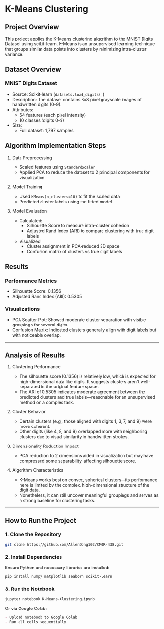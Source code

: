 # K-Means Clustering

## Project Overview
This project applies the K-Means clustering algorithm to the MNIST Digits Dataset using scikit-learn. K-Means is an unsupervised learning technique that groups similar data points into clusters by minimizing intra-cluster variance.

## Dataset Overview
### MNIST Digits Dataset
- Source: Scikit-learn (`datasets.load_digits()`)
- Description: The dataset contains 8x8 pixel grayscale images of handwritten digits (0-9).
- Attributes:
  - 64 features (each pixel intensity)
  - 10 classes (digits 0–9)
- Size:
  - Full dataset: 1,797 samples

## Algorithm Implementation Steps
1. Data Preprocessing
   - Scaled features using `StandardScaler`
   - Applied PCA to reduce the dataset to 2 principal components for visualization

2. Model Training
   - Used `KMeans(n_clusters=10)` to fit the scaled data
   - Predicted cluster labels using the fitted model

3. Model Evaluation
   - Calculated:
     - Silhouette Score to measure intra-cluster cohesion
     - Adjusted Rand Index (ARI) to compare clustering with true digit labels
   - Visualized:
     - Cluster assignment in PCA-reduced 2D space
     - Confusion matrix of clusters vs true digit labels

## Results
### Performance Metrics
- Silhouette Score: 0.1356
- Adjusted Rand Index (ARI): 0.5305

### Visualizations
- PCA Scatter Plot: Showed moderate cluster separation with visible groupings for several digits.
- Confusion Matrix: Indicated clusters generally align with digit labels but with noticeable overlap.

---

## Analysis of Results

1. Clustering Performance
   - The silhouette score (0.1356) is relatively low, which is expected for high-dimensional data like digits. It suggests clusters aren't well-separated in the original feature space.
   - The ARI of 0.5305 indicates moderate agreement between the predicted clusters and true labels—reasonable for an unsupervised method on a complex task.

2. Cluster Behavior
   - Certain clusters (e.g., those aligned with digits 1, 3, 7, and 9) were more coherent.
   - Other digits (like 4, 8, and 9) overlapped more with neighboring clusters due to visual similarity in handwritten strokes.

3. Dimensionality Reduction Impact
   - PCA reduction to 2 dimensions aided in visualization but may have compressed some separability, affecting silhouette score.

4. Algorithm Characteristics
   - K-Means works best on convex, spherical clusters—its performance here is limited by the complex, high-dimensional structure of the digit data.
   - Nonetheless, it can still uncover meaningful groupings and serves as a strong baseline for clustering tasks.

---

## How to Run the Project
### 1. Clone the Repository
```bash
git clone https://github.com/AllenDong102/CMOR-438.git
```

### 2. Install Dependencies
Ensure Python and necessary libraries are installed:
```bash
pip install numpy matplotlib seaborn scikit-learn
```

### 3. Run the Notebook
```bash
jupyter notebook K-Means-Clustering.ipynb
```

Or via Google Colab:
```markdown
- Upload notebook to Google Colab
- Run all cells sequentially
```
